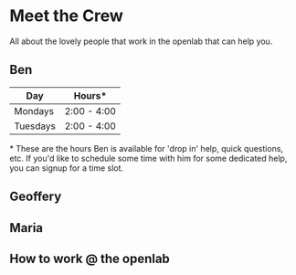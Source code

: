 <!--
.. title: The openlab Crew
.. slug: the-openlab-crew
.. date: 2017-04-08 09:53:16 UTC-05:00
.. tags:
.. category:
.. link:
.. description:
.. type: text
-->

# Meet the Crew

All about the lovely people that work in the openlab that can help you.

## Ben

| Day | Hours<a>*</a> |
| ---------- |---------- |
| Mondays | 2:00 - 4:00 |
| Tuesdays | 2:00 - 4:00 |

<a name="ben_available"></a>* These are the hours Ben is available for 'drop in' help, quick questions,  etc. If you'd like to schedule some time with him for some dedicated help, you can signup for a time slot.



## Geoffery

## Maria

## How to work @ the openlab
